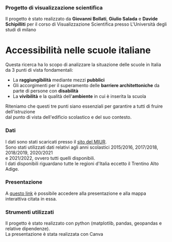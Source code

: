 ### Progetto di visualizzazione scientifica
Il progetto è stato realizzato da **Giovanni Bollati**, **Giulio Salada** e **Davide Schipilliti** per il corso di 
Visualizzazione Scientifica presso L'Università degli studi di milano
# Accessibilità nelle scuole italiane

Questa ricerca ha lo scopo di analizzare la situazione delle scuole in Italia da 3 punti di vista fondamentali:
- La **raggiungibilità** mediante mezzi **pubblici** 
- Gli accorgimenti per il superamento delle **barriere architettoniche** da parte di persone con **disabilità**
- La **vivibilità** e la qualità dell'**ambiente** in cui è inserita la scuola

Riteniamo che questi tre punti siano essenziali per garantire a tutti di fruire 
dell'istruzione <br> dal punto di vista dell'edificio scolastico e del suo contesto.


### Dati
I dati sono stati scaricati presso il [sito del MIUR](https://dati.istruzione.it/opendata/opendata/catalogo/elements1/?area=Edilizia%20Scolastica). <br>
Sono stati utilizzati dati relativi agli anni scolastici 2015/2016, 2017/2018, 2018/2019, 2020/2021 <br>e 2021/2022, ovvero tutti quelli disponibili. <br>
I dati disponibili riguardano tutte le regioni d'Italia eccetto il Trentino Alto Adige.

### Presentazione
A [questo link](./pagina_iniziale.html) è possibile accedere alla presentazione e alla mappa interattiva citata in essa.

### Strumenti utilizzati
Il progetto è stato realizzato con python (matplotlib, pandas, geopandas e relative dipendenze).<br>
La presentazione è stata realizzata con Canva
